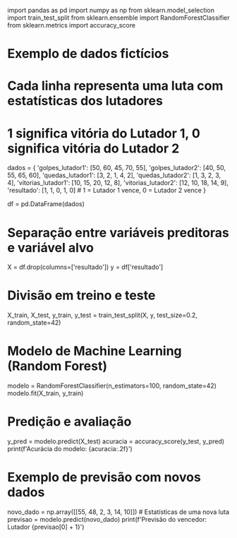 import pandas as pd
import numpy as np
from sklearn.model_selection import train_test_split
from sklearn.ensemble import RandomForestClassifier
from sklearn.metrics import accuracy_score

# Exemplo de dados fictícios
# Cada linha representa uma luta com estatísticas dos lutadores
# 1 significa vitória do Lutador 1, 0 significa vitória do Lutador 2
dados = {
    'golpes_lutador1': [50, 60, 45, 70, 55],
    'golpes_lutador2': [40, 50, 55, 65, 60],
    'quedas_lutador1': [3, 2, 1, 4, 2],
    'quedas_lutador2': [1, 3, 2, 3, 4],
    'vitorias_lutador1': [10, 15, 20, 12, 8],
    'vitorias_lutador2': [12, 10, 18, 14, 9],
    'resultado': [1, 1, 0, 1, 0]  # 1 = Lutador 1 vence, 0 = Lutador 2 vence
}

df = pd.DataFrame(dados)

# Separação entre variáveis preditoras e variável alvo
X = df.drop(columns=['resultado'])
y = df['resultado']

# Divisão em treino e teste
X_train, X_test, y_train, y_test = train_test_split(X, y, test_size=0.2, random_state=42)

# Modelo de Machine Learning (Random Forest)
modelo = RandomForestClassifier(n_estimators=100, random_state=42)
modelo.fit(X_train, y_train)

# Predição e avaliação
y_pred = modelo.predict(X_test)
acuracia = accuracy_score(y_test, y_pred)
print(f'Acurácia do modelo: {acuracia:.2f}')

# Exemplo de previsão com novos dados
novo_dado = np.array([[55, 48, 2, 3, 14, 10]])  # Estatísticas de uma nova luta
previsao = modelo.predict(novo_dado)
print(f'Previsão do vencedor: Lutador {previsao[0] + 1}')

